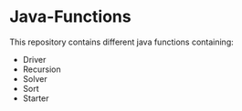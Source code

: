 # Java-Functions

This repository contains different java functions containing:
- Driver
- Recursion
- Solver
- Sort 
- Starter
